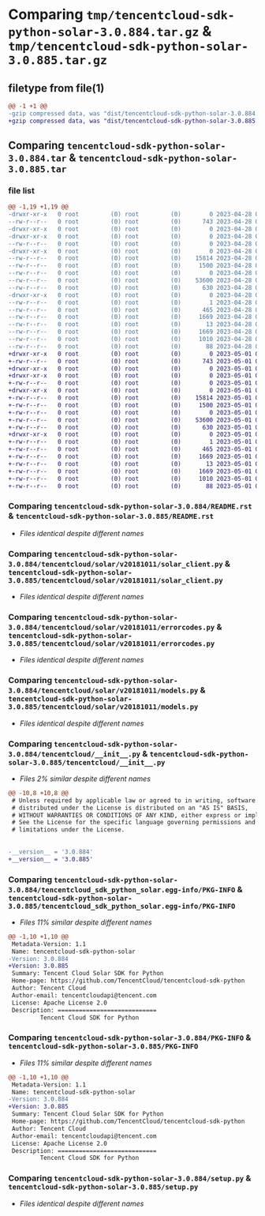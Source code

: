 # Comparing `tmp/tencentcloud-sdk-python-solar-3.0.884.tar.gz` & `tmp/tencentcloud-sdk-python-solar-3.0.885.tar.gz`

## filetype from file(1)

```diff
@@ -1 +1 @@
-gzip compressed data, was "dist/tencentcloud-sdk-python-solar-3.0.884.tar", last modified: Fri Apr 28 02:37:53 2023, max compression
+gzip compressed data, was "dist/tencentcloud-sdk-python-solar-3.0.885.tar", last modified: Mon May  1 00:49:04 2023, max compression
```

## Comparing `tencentcloud-sdk-python-solar-3.0.884.tar` & `tencentcloud-sdk-python-solar-3.0.885.tar`

### file list

```diff
@@ -1,19 +1,19 @@
-drwxr-xr-x   0 root         (0) root         (0)        0 2023-04-28 02:37:53.000000 tencentcloud-sdk-python-solar-3.0.884/
--rw-r--r--   0 root         (0) root         (0)      743 2023-04-28 02:37:52.000000 tencentcloud-sdk-python-solar-3.0.884/README.rst
-drwxr-xr-x   0 root         (0) root         (0)        0 2023-04-28 02:37:53.000000 tencentcloud-sdk-python-solar-3.0.884/tencentcloud/
-drwxr-xr-x   0 root         (0) root         (0)        0 2023-04-28 02:37:53.000000 tencentcloud-sdk-python-solar-3.0.884/tencentcloud/solar/
--rw-r--r--   0 root         (0) root         (0)        0 2023-04-28 02:37:52.000000 tencentcloud-sdk-python-solar-3.0.884/tencentcloud/solar/__init__.py
-drwxr-xr-x   0 root         (0) root         (0)        0 2023-04-28 02:37:53.000000 tencentcloud-sdk-python-solar-3.0.884/tencentcloud/solar/v20181011/
--rw-r--r--   0 root         (0) root         (0)    15814 2023-04-28 02:37:52.000000 tencentcloud-sdk-python-solar-3.0.884/tencentcloud/solar/v20181011/solar_client.py
--rw-r--r--   0 root         (0) root         (0)     1500 2023-04-28 02:37:52.000000 tencentcloud-sdk-python-solar-3.0.884/tencentcloud/solar/v20181011/errorcodes.py
--rw-r--r--   0 root         (0) root         (0)        0 2023-04-28 02:37:52.000000 tencentcloud-sdk-python-solar-3.0.884/tencentcloud/solar/v20181011/__init__.py
--rw-r--r--   0 root         (0) root         (0)    53600 2023-04-28 02:37:52.000000 tencentcloud-sdk-python-solar-3.0.884/tencentcloud/solar/v20181011/models.py
--rw-r--r--   0 root         (0) root         (0)      630 2023-04-28 02:37:52.000000 tencentcloud-sdk-python-solar-3.0.884/tencentcloud/__init__.py
-drwxr-xr-x   0 root         (0) root         (0)        0 2023-04-28 02:37:53.000000 tencentcloud-sdk-python-solar-3.0.884/tencentcloud_sdk_python_solar.egg-info/
--rw-r--r--   0 root         (0) root         (0)        1 2023-04-28 02:37:53.000000 tencentcloud-sdk-python-solar-3.0.884/tencentcloud_sdk_python_solar.egg-info/dependency_links.txt
--rw-r--r--   0 root         (0) root         (0)      465 2023-04-28 02:37:53.000000 tencentcloud-sdk-python-solar-3.0.884/tencentcloud_sdk_python_solar.egg-info/SOURCES.txt
--rw-r--r--   0 root         (0) root         (0)     1669 2023-04-28 02:37:53.000000 tencentcloud-sdk-python-solar-3.0.884/tencentcloud_sdk_python_solar.egg-info/PKG-INFO
--rw-r--r--   0 root         (0) root         (0)       13 2023-04-28 02:37:53.000000 tencentcloud-sdk-python-solar-3.0.884/tencentcloud_sdk_python_solar.egg-info/top_level.txt
--rw-r--r--   0 root         (0) root         (0)     1669 2023-04-28 02:37:53.000000 tencentcloud-sdk-python-solar-3.0.884/PKG-INFO
--rw-r--r--   0 root         (0) root         (0)     1010 2023-04-28 02:37:52.000000 tencentcloud-sdk-python-solar-3.0.884/setup.py
--rw-r--r--   0 root         (0) root         (0)       88 2023-04-28 02:37:53.000000 tencentcloud-sdk-python-solar-3.0.884/setup.cfg
+drwxr-xr-x   0 root         (0) root         (0)        0 2023-05-01 00:49:04.000000 tencentcloud-sdk-python-solar-3.0.885/
+-rw-r--r--   0 root         (0) root         (0)      743 2023-05-01 00:49:04.000000 tencentcloud-sdk-python-solar-3.0.885/README.rst
+drwxr-xr-x   0 root         (0) root         (0)        0 2023-05-01 00:49:04.000000 tencentcloud-sdk-python-solar-3.0.885/tencentcloud/
+drwxr-xr-x   0 root         (0) root         (0)        0 2023-05-01 00:49:04.000000 tencentcloud-sdk-python-solar-3.0.885/tencentcloud/solar/
+-rw-r--r--   0 root         (0) root         (0)        0 2023-05-01 00:49:04.000000 tencentcloud-sdk-python-solar-3.0.885/tencentcloud/solar/__init__.py
+drwxr-xr-x   0 root         (0) root         (0)        0 2023-05-01 00:49:04.000000 tencentcloud-sdk-python-solar-3.0.885/tencentcloud/solar/v20181011/
+-rw-r--r--   0 root         (0) root         (0)    15814 2023-05-01 00:49:04.000000 tencentcloud-sdk-python-solar-3.0.885/tencentcloud/solar/v20181011/solar_client.py
+-rw-r--r--   0 root         (0) root         (0)     1500 2023-05-01 00:49:04.000000 tencentcloud-sdk-python-solar-3.0.885/tencentcloud/solar/v20181011/errorcodes.py
+-rw-r--r--   0 root         (0) root         (0)        0 2023-05-01 00:49:04.000000 tencentcloud-sdk-python-solar-3.0.885/tencentcloud/solar/v20181011/__init__.py
+-rw-r--r--   0 root         (0) root         (0)    53600 2023-05-01 00:49:04.000000 tencentcloud-sdk-python-solar-3.0.885/tencentcloud/solar/v20181011/models.py
+-rw-r--r--   0 root         (0) root         (0)      630 2023-05-01 00:49:04.000000 tencentcloud-sdk-python-solar-3.0.885/tencentcloud/__init__.py
+drwxr-xr-x   0 root         (0) root         (0)        0 2023-05-01 00:49:04.000000 tencentcloud-sdk-python-solar-3.0.885/tencentcloud_sdk_python_solar.egg-info/
+-rw-r--r--   0 root         (0) root         (0)        1 2023-05-01 00:49:04.000000 tencentcloud-sdk-python-solar-3.0.885/tencentcloud_sdk_python_solar.egg-info/dependency_links.txt
+-rw-r--r--   0 root         (0) root         (0)      465 2023-05-01 00:49:04.000000 tencentcloud-sdk-python-solar-3.0.885/tencentcloud_sdk_python_solar.egg-info/SOURCES.txt
+-rw-r--r--   0 root         (0) root         (0)     1669 2023-05-01 00:49:04.000000 tencentcloud-sdk-python-solar-3.0.885/tencentcloud_sdk_python_solar.egg-info/PKG-INFO
+-rw-r--r--   0 root         (0) root         (0)       13 2023-05-01 00:49:04.000000 tencentcloud-sdk-python-solar-3.0.885/tencentcloud_sdk_python_solar.egg-info/top_level.txt
+-rw-r--r--   0 root         (0) root         (0)     1669 2023-05-01 00:49:04.000000 tencentcloud-sdk-python-solar-3.0.885/PKG-INFO
+-rw-r--r--   0 root         (0) root         (0)     1010 2023-05-01 00:49:04.000000 tencentcloud-sdk-python-solar-3.0.885/setup.py
+-rw-r--r--   0 root         (0) root         (0)       88 2023-05-01 00:49:04.000000 tencentcloud-sdk-python-solar-3.0.885/setup.cfg
```

### Comparing `tencentcloud-sdk-python-solar-3.0.884/README.rst` & `tencentcloud-sdk-python-solar-3.0.885/README.rst`

 * *Files identical despite different names*

### Comparing `tencentcloud-sdk-python-solar-3.0.884/tencentcloud/solar/v20181011/solar_client.py` & `tencentcloud-sdk-python-solar-3.0.885/tencentcloud/solar/v20181011/solar_client.py`

 * *Files identical despite different names*

### Comparing `tencentcloud-sdk-python-solar-3.0.884/tencentcloud/solar/v20181011/errorcodes.py` & `tencentcloud-sdk-python-solar-3.0.885/tencentcloud/solar/v20181011/errorcodes.py`

 * *Files identical despite different names*

### Comparing `tencentcloud-sdk-python-solar-3.0.884/tencentcloud/solar/v20181011/models.py` & `tencentcloud-sdk-python-solar-3.0.885/tencentcloud/solar/v20181011/models.py`

 * *Files identical despite different names*

### Comparing `tencentcloud-sdk-python-solar-3.0.884/tencentcloud/__init__.py` & `tencentcloud-sdk-python-solar-3.0.885/tencentcloud/__init__.py`

 * *Files 2% similar despite different names*

```diff
@@ -10,8 +10,8 @@
 # Unless required by applicable law or agreed to in writing, software
 # distributed under the License is distributed on an "AS IS" BASIS,
 # WITHOUT WARRANTIES OR CONDITIONS OF ANY KIND, either express or implied.
 # See the License for the specific language governing permissions and
 # limitations under the License.
 
 
-__version__ = '3.0.884'
+__version__ = '3.0.885'
```

### Comparing `tencentcloud-sdk-python-solar-3.0.884/tencentcloud_sdk_python_solar.egg-info/PKG-INFO` & `tencentcloud-sdk-python-solar-3.0.885/tencentcloud_sdk_python_solar.egg-info/PKG-INFO`

 * *Files 11% similar despite different names*

```diff
@@ -1,10 +1,10 @@
 Metadata-Version: 1.1
 Name: tencentcloud-sdk-python-solar
-Version: 3.0.884
+Version: 3.0.885
 Summary: Tencent Cloud Solar SDK for Python
 Home-page: https://github.com/TencentCloud/tencentcloud-sdk-python
 Author: Tencent Cloud
 Author-email: tencentcloudapi@tencent.com
 License: Apache License 2.0
 Description: ============================
         Tencent Cloud SDK for Python
```

### Comparing `tencentcloud-sdk-python-solar-3.0.884/PKG-INFO` & `tencentcloud-sdk-python-solar-3.0.885/PKG-INFO`

 * *Files 11% similar despite different names*

```diff
@@ -1,10 +1,10 @@
 Metadata-Version: 1.1
 Name: tencentcloud-sdk-python-solar
-Version: 3.0.884
+Version: 3.0.885
 Summary: Tencent Cloud Solar SDK for Python
 Home-page: https://github.com/TencentCloud/tencentcloud-sdk-python
 Author: Tencent Cloud
 Author-email: tencentcloudapi@tencent.com
 License: Apache License 2.0
 Description: ============================
         Tencent Cloud SDK for Python
```

### Comparing `tencentcloud-sdk-python-solar-3.0.884/setup.py` & `tencentcloud-sdk-python-solar-3.0.885/setup.py`

 * *Files identical despite different names*

